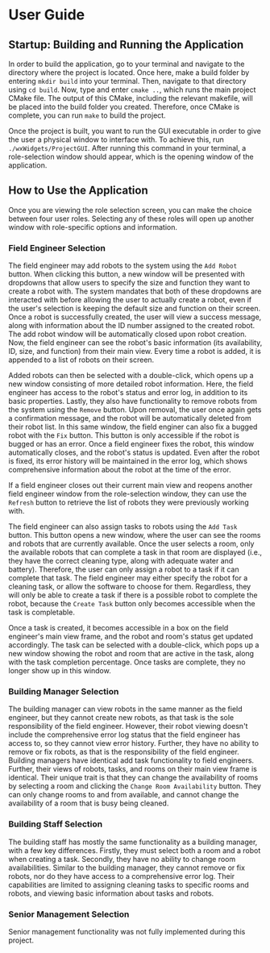 # User Guide

## Startup: Building and Running the Application

In order to build the application, go to your terminal and navigate to the directory where the project is located. Once here, make a build folder by entering `mkdir build` into your terminal. Then, navigate to that directory using `cd build`. Now, type and enter `cmake ..`, which runs the main project CMake file. The output of this CMake, including the relevant makefile, will be placed into the build folder you created. Therefore, once CMake is complete, you can run `make` to build the project.

Once the project is built, you want to run the GUI executable in order to give the user a physical window to interface with. To achieve this, run `./wxWidgets/ProjectGUI`. After running this command in your terminal, a role-selection window should appear, which is the opening window of the application.

## How to Use the Application

Once you are viewing the role selection screen, you can make the choice between four user roles. Selecting any of these roles will open up another window with role-specific options and information. 

### Field Engineer Selection

The field engineer may add robots to the system using the `Add Robot` button. When clicking this button, a new window will be presented with dropdowns that allow users to specify the size and function they want to create a robot with. The system mandates that both of these dropdowns are interacted with before allowing the user to actually create a robot, even if the user's selection is keeping the default size and function on their screen. Once a robot is successfully created, the user will view a success message, along with information about the ID number assigned to the created robot. The add robot window will be automatically closed upon robot creation. Now, the field engineer can see the robot's basic information (its availability, ID, size, and function) from their main view. Every time a robot is added, it is appended to a list of robots on their screen.

Added robots can then be selected with a double-click, which opens up a new window consisting of more detailed robot information. Here, the field engineer has access to the robot's status and error log, in addition to its basic properties. Lastly, they also have functionality to remove robots from the system using the `Remove` button. Upon removal, the user once again gets a confirmation message, and the robot will be automatically deleted from their robot list. In this same window, the field enginer can also fix a bugged robot with the `Fix` button. This button is only accessible if the robot is bugged or has an error. Once a field engineer fixes the robot, this window automatically closes, and the robot's status is updated. Even after the robot is fixed, its error history will be maintained in the error log, which shows comprehensive information about the robot at the time of the error.

If a field engineer closes out their current main view and reopens another field engineer window from the role-selection window, they can use the `Refresh` button to retrieve the list of robots they were previously working with.

The field engineer can also assign tasks to robots using the `Add Task` button. This button opens a new window, where the user can see the rooms and robots that are currently available. Once the user selects a room, only the available robots that can complete a task in that room are displayed (i.e., they have the correct cleaning type, along with adequate water and battery). Therefore, the user can only assign a robot to a task if it can complete that task. The field engineer may either specify the robot for a cleaning task, or allow the software to choose for them. Regardless, they will only be able to create a task if there is a possible robot to complete the robot, because the `Create Task` button only becomes accessible when the task is completable.

Once a task is created, it becomes accessible in a box on the field engineer's main view frame, and the robot and room's status get updated accordingly. The task can be selected with a double-click, which pops up a new window showing the robot and room that are active in the task, along with the task completion percentage. Once tasks are complete, they no longer show up in this window.

### Building Manager Selection

The building manager can view robots in the same manner as the field engineer, but they cannot create new robots, as that task is the sole responsibility of the field engineer. However, their robot viewing doesn't include the comprehensive error log status that the field engineer has access to, so they cannot view error history. Further, they have no ability to remove or fix robots, as that is the responsibility of the field engineer. Building managers have identical add task functionality to field engineers. Further, their views of robots, tasks, and rooms on their main view frame is identical. Their unique trait is that they can change the availability of rooms by selecting a room and clicking the `Change Room Availability` button. They can only change rooms to and from available, and cannot change the availability of a room that is busy being cleaned.

### Building Staff Selection

The building staff has mostly the same functionality as a building manager, with a few key differences. Firstly, they must select both a room and a robot when creating a task. Secondly, they have no ability to change room availabilities. Similar to the building manager, they cannot remove or fix robots, nor do they have access to a comprehensive error log. Their capabilities are limited to assigning cleaning tasks to specific rooms and robots, and viewing basic information about tasks and robots.

### Senior Management Selection

Senior management functionality was not fully implemented during this project.